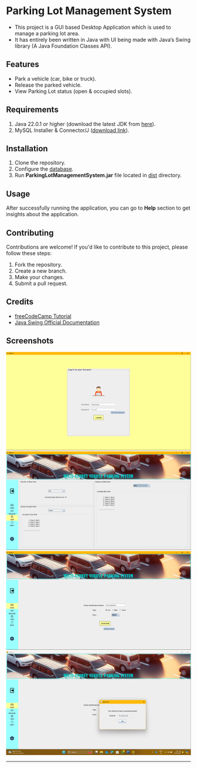 # Parking Lot Management System

- This project is a GUI based Desktop Application which is used to manage a parking lot area.
- It has entirely been written in Java with UI being made with Java’s Swing library (A Java Foundation Classes API).

## Features

- Park a vehicle (car, bike or truck).
- Release the parked vehicle.
- View Parking Lot status (open & occupied slots).

## Requirements

1. Java 22.0.1 or higher (download the latest JDK from [here](https://www.oracle.com/java/technologies/downloads/)).
2. MySQL Installer & Connector/J ([download link](https://dev.mysql.com/downloads/)).

## Installation

1. Clone the repository.
2. Configure the [database](docs/database_configuration.md).
3. Run **ParkingLotManagementSystem.jar** file located in [dist](dist) directory.

## Usage

After successfully running the application, you can go to **Help** section to get insights about the application.

## Contributing

Contributions are welcome! If you'd like to contribute to this project, please follow these steps:

1. Fork the repository.
2. Create a new branch.
3. Make your changes.
4. Submit a pull request.

## Credits

- [freeCodeCamp Tutorial](https://www.freecodecamp.org/news/java-project-parking-lot-management-system/)
- [Java Swing Official Documentation](https://docs.oracle.com/javase/tutorial/uiswing/components/index.html)

## Screenshots

<img src="art/Screenshot 2024-04-30 140916.png">
<img src="art/Screenshot 2024-04-30 141016.png">
<img src="art/Screenshot 2024-04-30 141140.png">
<img src="art/Screenshot 2024-04-30 141206.png">

---
